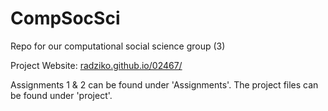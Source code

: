# CompSocSci
Repo for our computational social science group (3)

Project Website: [radziko.github.io/02467/](radziko.github.io/02467/)

Assignments 1 & 2 can be found under 'Assignments'.
The project files can be found under 'project'.
